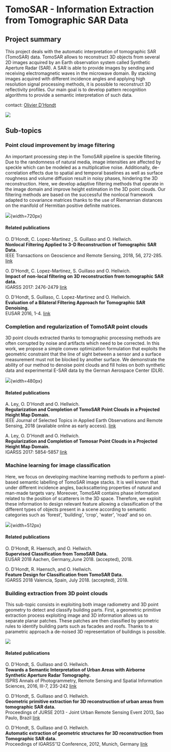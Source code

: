 # TomoSAR - Information Extraction from Tomographic SAR Data

## Project summary

This project deals with the automatic interpretation of tomographic SAR (TomoSAR) data. TomoSAR allows to reconstruct 3D objects from several 2D images acquired by an Earth observation system called Synthetic Aperture Radar (SAR). A SAR is able to provide images by sending and receiving electromagnetic waves in the microwave domain. By stacking images acquired with different incidence angles and applying high resolution signal processing methods, it is possible to reconstruct 3D reflectivity profiles. Our main goal is to develop pattern recognition algorithms to provide a semantic interpretation of such data.

contact: [Olivier D'Hondt](http://www.cv.tu-berlin.de/menue/mitarbeiter/olivier_dhondt/)

![](./fig_tomosar.png)

## Sub-topics

### Point cloud improvement by image filtering

An important processing step in the TomoSAR pipeline is speckle filtering. Due to the randomness of natural media, image intensities are affected by speckle which can be modeled as a multiplicative noise. Additionally, de-correlation effects due to spatial and temporal baselines as well as surface roughness and volume diffusion result in noisy phases, hindering the 3D reconstruction. Here, we develop adaptive filtering methods that operate in the image domain and improve height estimation in the 3D point clouds. Our filtering methods are based on the successful the nonlocal framework adapted to covariance matrices thanks to the use of Riemannian distances on the manifold of Hermitian positive definite matrices.

![](./fig_nlm.png){width=720px}

#### Related publications

O. D'Hondt, C. Lopez-Martinez , S. Guillaso and O. Hellwich.    
**Nonlocal Filtering Applied to 3-D Reconstruction of Tomographic SAR Data.**  
IEEE Transactions on Geoscience and Remote Sensing, 2018, 56, 272-285.
[link](https://ieeexplore.ieee.org/document/8047474/)

O. D'Hondt, C. Lopez-Martinez, S. Guillaso and O. Hellwich.      
**Impact of non-local filtering on 3D reconstruction from tomographic SAR data.**  
IGARSS 2017: 2476-2479 [link](https://ieeexplore.ieee.org/document/8127495/)

O. D'Hondt, S. Guillaso, C. Lopez-Martinez and O. Hellwich.  
**Evaluation of a Bilateral Filtering Approach for Tomographic SAR Denoising.**  
EUSAR 2016, 1-4. [link](http://ieeexplore.ieee.org/document/7559486/)

### Completion and regularization of TomoSAR point clouds

3D point clouds extracted thanks to tomographic processing methods are often corrupted by noise and artifacts which need to be corrected. In this work, we propose a simple convex optimization formulation that exploits the geometric constraint that the line of sight between a sensor and a surface measurement must not be blocked by another surface. We demonstrate the ability of our method to denoise point clouds and fill holes on both synthetic data and experimental E-SAR data by the German Aerospace Center (DLR).

![](./fig_completion.png){width=480px}

#### Related publications

A. Ley, O. D'Hondt and O. Hellwich.   
**Regularization and Completion of TomoSAR Point Clouds in a Projected Height Map Domain.**  
IEEE Journal of Selected Topics in Applied Earth Observations and Remote Sensing, 2018 (available online as early access). [link](https://ieeexplore.ieee.org/document/8332974/)

A. Ley, O. D'Hondt and O. Hellwich.  
**Regularization and Completion of Tomosar Point Clouds in a Projected Height Map Domain.**  
IGARSS 2017: 5854-5857 [link](https://ieeexplore.ieee.org/document/8128340/)

### Machine learning for image classification

Here, we focus on developing machine learning methods to perform a pixel-based semantic labelling of TomoSAR image stacks. It is well known that under different incidence angles, backscattering properties of natural and man-made targets vary. Moreover,  TomoSAR contains  phase information related to the position of scatterers in the 3D space. Therefore, we exploit these information to design relevant feature allowing a classification of the different types of objects present in a scene according to semantic categories such as 'forest', 'building', 'crop', 'water', 'road' and so on.  

![](./fig_ML.png){width=512px}

#### Related publications

O. D'Hondt, R. Haensch, and O. Hellwich.  
**Supervised Classification from TomoSAR Data.**  
EUSAR 2018 Aachen, Germany,June 2018. (accepted), 2018.

O. D'Hondt, R. Haensch, and O. Hellwich.  
**Feature Design for Classification from TomoSAR Data.**  
IGARSS 2018 Valencia, Spain, July 2018. (accepted), 2018.


### Building extraction from 3D point clouds

This sub-topic consists in exploiting both image radiometry and 3D point geometry to detect and classify building parts. First, a geometric primitive extraction process exploiting image and 3D information allows us to separate planar patches. These patches are then classified by geometric rules to identify building parts such as facades and roofs. Thanks to a parametric approach a de-noised 3D representation of buildings is possible.

![](./fig_isprs.png)


#### Related publications

O. D'Hondt, S. Guillaso and O. Hellwich.  
**Towards a Semantic Interpretation of Urban Areas with Airborne Synthetic Aperture Radar Tomography.**  
ISPRS Annals of Photogrammetry, Remote Sensing and Spatial Information Sciences, 2016, III-7, 235-242 
[link](http://www.isprs-ann-photogramm-remote-sens-spatial-inf-sci.net/III-7/235/2016/isprs-annals-III-7-235-2016.pdf)

O. D'Hondt, S. Guillaso and O. Hellwich.  
**Geometric primitive extraction for 3D reconstruction of urban areas from tomographic SAR data.**  
Proceedings of JURSE 2013 - Joint Urban Remote Sensing Event 2013, Sao Paulo, Brazil 
[link](http://ieeexplore.ieee.org/document/6550701/)

O. D'Hondt, S. Guillaso and O. Hellwich.  
**Automatic extraction of geometric structures for 3D reconstruction from Tomographic SAR data.**  
Proceedings of IGARSS'12 Conference, 2012, Munich, Germany 
[link](http://ieeexplore.ieee.org/document/6350507/)